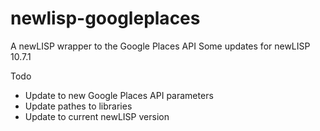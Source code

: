 newlisp-googleplaces
====================

A newLISP wrapper to the Google Places API
Some updates for newLISP 10.7.1

Todo
* Update to new Google Places API parameters
* Update pathes to libraries
* Update to current newLISP version
